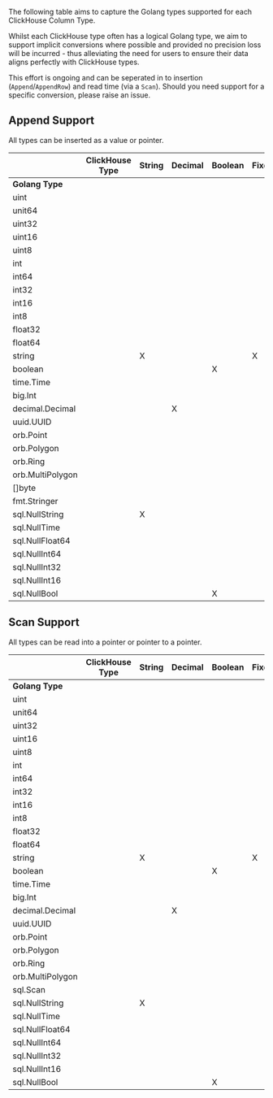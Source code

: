 The following table aims to capture the Golang types supported for each ClickHouse Column Type. 

Whilst each ClickHouse type often has a logical Golang type, we aim to support implicit conversions where possible and provided no precision loss will be incurred - thus alleviating the need for users to ensure their data aligns perfectly with ClickHouse types.

This effort is ongoing and can be seperated in to insertion (`Append`/`AppendRow`) and read time (via a `Scan`). Should you need support for a specific conversion, please raise an issue.

## Append Support

All types can be inserted as a value or pointer.

|                  | **ClickHouse Type** | String | Decimal | Boolean | FixedString | UInt8 | UInt16 | UInt32 | UInt64 | UInt128 | UInt256 | Int8 | Int16 | Int32 | Int64 | Int128 | Int256 | Float32 | Float64 | UUID | Date | Date32 | DateTime | DateTime64 | Enum8 | Enum16 | Point | Ring | Polygon | MultiPolygon |
|------------------|---------------------|--------|---------|---------|-------------|-------|--------|--------|--------|---------|---------|------|-------|-------|-------|--------|--------|---------|---------|------|------|--------|----------|------------|-------|--------|-------|------|---------|--------------|
| **Golang Type**  |                     |        |         |         |             |       |        |        |        |         |         |      |       |       |       |        |        |         |         |      |      |        |          |            |       |        |       |      |         |              |
| uint             |                     |        |         |         |             |       |        |        |        |         |         |      |       |       |       |        |        |         |         |      |      |        |          |            |       |        |       |      |         |              |
| unit64           |                     |        |         |         |             |       |        |        |    X   |         |         |      |       |       |       |        |        |         |         |      |      |        |          |            |       |        |       |      |         |              |
| uint32           |                     |        |         |         |             |       |        |    X   |        |         |         |      |       |       |       |        |        |         |         |      |      |        |          |            |       |        |       |      |         |              |
| uint16           |                     |        |         |         |             |       |    X   |        |        |         |         |      |       |       |       |        |        |         |         |      |      |        |          |            |       |        |       |      |         |              |
| uint8            |                     |        |         |         |             |   X   |        |        |        |         |         |      |       |       |       |        |        |         |         |      |      |        |          |            |       |        |       |      |         |              |
| int              |                     |        |         |         |             |       |        |        |        |         |         |      |       |       |       |        |        |         |         |      |      |        |          |            |   X   |    X   |       |      |         |              |
| int64            |                     |        |         |         |             |       |        |        |        |         |         |      |       |       |   X   |        |        |         |         |      |      |        |     X    |      X     |       |        |       |      |         |              |
| int32            |                     |        |         |         |             |       |        |        |        |         |         |      |       |   X   |       |        |        |         |         |      |      |        |          |            |       |        |       |      |         |              |
| int16            |                     |        |         |         |             |       |        |        |        |         |         |      |   X   |       |       |        |        |         |         |      |      |        |          |            |       |    X   |       |      |         |              |
| int8             |                     |        |         |         |             |       |        |        |        |         |         |   X  |       |       |       |        |        |         |         |      |      |        |          |            |   X   |        |       |      |         |              |
| float32          |                     |        |         |         |             |       |        |        |        |         |         |      |       |       |       |        |        |    X    |         |      |      |        |          |            |       |        |       |      |         |              |
| float64          |                     |        |         |         |             |       |        |        |        |         |         |      |       |       |       |        |        |         |    X    |      |      |        |          |            |       |        |       |      |         |              |
| string           |                     |    X   |         |         |      X      |       |        |        |        |         |         |      |       |       |       |        |        |         |         |   X  |   X  |    X   |     X    |      X     |   X   |    X   |       |      |         |              |
| boolean          |                     |        |         |    X    |             |       |        |        |        |         |         |      |       |       |       |        |        |         |         |      |      |        |          |            |       |        |       |      |         |              |
| time.Time        |                     |        |         |         |             |       |        |        |        |         |         |      |       |       |       |        |        |         |         |      |   X  |    X   |     X    |      X     |       |        |       |      |         |              |
| big.Int          |                     |        |         |         |             |       |        |        |        |    X    |    X    |      |       |       |       |    X   |    X   |         |         |      |      |        |          |            |       |        |       |      |         |              |
| decimal.Decimal  |                     |        |    X    |         |             |       |        |        |        |         |         |      |       |       |       |        |        |         |         |      |      |        |          |            |       |        |       |      |         |              |
| uuid.UUID        |                     |        |         |         |             |       |        |        |        |         |         |      |       |       |       |        |        |         |         |   X  |      |        |          |            |       |        |       |      |         |              |
| orb.Point        |                     |        |         |         |             |       |        |        |        |         |         |      |       |       |       |        |        |         |         |      |      |        |          |            |       |        |   X   |      |         |              |
| orb.Polygon      |                     |        |         |         |             |       |        |        |        |         |         |      |       |       |       |        |        |         |         |      |      |        |          |            |       |        |       |      |    X    |              |
| orb.Ring         |                     |        |         |         |             |       |        |        |        |         |         |      |       |       |       |        |        |         |         |      |      |        |          |            |       |        |       |   X  |         |              |
| orb.MultiPolygon |                     |        |         |         |             |       |        |        |        |         |         |      |       |       |       |        |        |         |         |      |      |        |          |            |       |        |       |      |         |       X      |
| []byte           |                     |        |         |         |             |       |        |        |        |         |         |      |       |       |       |        |        |         |         |      |      |        |          |            |       |        |       |      |         |       X      |
 | fmt.Stringer     |                     |        |         |         |             |       |        |        |        |         |         |      |       |       |       |        |        |         |         |      |      |        |          |            |       |        |       |      |         |              |
| sql.NullString   |                     |    X   |         |         |             |       |        |        |        |         |         |      |       |       |       |        |        |         |         |      |      |        |          |            |       |        |       |      |         |              |
| sql.NullTime     |                     |        |         |         |             |       |        |        |        |         |         |      |       |       |       |        |        |         |         |      |   X  |    X   |     X    |      X     |       |        |       |      |         |              |
| sql.NullFloat64  |                     |        |         |         |             |       |        |        |        |         |         |      |       |       |       |        |        |         |    X    |      |      |        |          |            |       |        |       |      |         |              |
| sql.NullInt64    |                     |        |         |         |             |       |        |        |        |         |         |      |       |       |   X   |        |        |         |         |      |      |        |          |            |       |        |       |      |         |              |
| sql.NullInt32    |                     |        |         |         |             |       |        |        |        |         |         |      |       |   X   |       |        |        |         |         |      |      |        |          |            |       |        |       |      |         |              |
| sql.NullInt16    |                     |        |         |         |             |       |        |        |        |         |         |      |   X   |       |       |        |        |         |         |      |      |        |          |            |       |        |       |      |         |              |
| sql.NullBool     |                     |        |         |    X    |             |       |        |        |        |         |         |      |       |       |       |        |        |         |         |      |      |        |          |            |       |        |       |      |         |              |

## Scan Support

All types can be read into a pointer or pointer to a pointer.

|                  | **ClickHouse Type** | String | Decimal | Boolean | FixedString | UInt8 | UInt16 | UInt32 | UInt64 | UInt128 | UInt256 | Int8 | Int16 | Int32 | Int64 | Int128 | Int256 | Float32 | Float64 | UUID | Date | Date32 | DateTime | DateTime64 | Enum8 | Enum16 | Point | Ring | Polygon | MultiPolygon |
|------------------|---------------------|--------|---------|---------|-------------|-------|--------|--------|--------|---------|---------|------|-------|-------|-------|--------|--------|---------|---------|------|------|--------|----------|------------|-------|--------|-------|------|---------|--------------|
| **Golang Type**  |                     |        |         |         |             |       |        |        |        |         |         |      |       |       |       |        |        |         |         |      |      |        |          |            |       |        |       |      |         |              |
| uint             |                     |        |         |         |             |       |        |        |        |         |         |      |       |       |       |        |        |         |         |      |      |        |          |            |       |        |       |      |         |              |
| unit64           |                     |        |         |         |             |       |        |        |    X   |         |         |      |       |       |       |        |        |         |         |      |      |        |          |            |       |        |       |      |         |              |
| uint32           |                     |        |         |         |             |       |        |    X   |        |         |         |      |       |       |       |        |        |         |         |      |      |        |          |            |       |        |       |      |         |              |
| uint16           |                     |        |         |         |             |       |    X   |        |        |         |         |      |       |       |       |        |        |         |         |      |      |        |          |            |       |        |       |      |         |              |
| uint8            |                     |        |         |         |             |   X   |        |        |        |         |         |      |       |       |       |        |        |         |         |      |      |        |          |            |       |        |       |      |         |              |
| int              |                     |        |         |         |             |       |        |        |        |         |         |      |       |       |       |        |        |         |         |      |      |        |          |            |       |        |       |      |         |              |
| int64            |                     |        |         |         |             |       |        |        |        |         |         |      |       |       |   X   |        |        |         |         |      |      |        |          |            |       |        |       |      |         |              |
| int32            |                     |        |         |         |             |       |        |        |        |         |         |      |       |   X   |       |        |        |         |         |      |      |        |          |            |       |        |       |      |         |              |
| int16            |                     |        |         |         |             |       |        |        |        |         |         |      |   X   |       |       |        |        |         |         |      |      |        |          |            |       |        |       |      |         |              |
| int8             |                     |        |         |         |             |       |        |        |        |         |         |   X  |       |       |       |        |        |         |         |      |      |        |          |            |       |        |       |      |         |              |
| float32          |                     |        |         |         |             |       |        |        |        |         |         |      |       |       |       |        |        |    X    |         |      |      |        |          |            |       |        |       |      |         |              |
| float64          |                     |        |         |         |             |       |        |        |        |         |         |      |       |       |       |        |        |         |    X    |      |      |        |          |            |       |        |       |      |         |              |
| string           |                     |    X   |         |         |      X      |       |        |        |        |         |         |      |       |       |       |        |        |         |         |   X  |      |        |          |            |   X   |    X   |       |      |         |              |
| boolean          |                     |        |         |    X    |             |       |        |        |        |         |         |      |       |       |       |        |        |         |         |      |      |        |          |            |       |        |       |      |         |              |
| time.Time        |                     |        |         |         |             |       |        |        |        |         |         |      |       |       |       |        |        |         |         |      |   X  |    X   |     X    |      X     |       |        |       |      |         |              |
| big.Int          |                     |        |         |         |             |       |        |        |        |    X    |    X    |      |       |       |       |    X   |    X   |         |         |      |      |        |          |            |       |        |       |      |         |              |
| decimal.Decimal  |                     |        |    X    |         |             |       |        |        |        |         |         |      |       |       |       |        |        |         |         |      |      |        |          |            |       |        |       |      |         |              |
| uuid.UUID        |                     |        |         |         |             |       |        |        |        |         |         |      |       |       |       |        |        |         |         |   X  |      |        |          |            |       |        |       |      |         |              |
| orb.Point        |                     |        |         |         |             |       |        |        |        |         |         |      |       |       |       |        |        |         |         |      |      |        |          |            |       |        |   X   |      |         |              |
| orb.Polygon      |                     |        |         |         |             |       |        |        |        |         |         |      |       |       |       |        |        |         |         |      |      |        |          |            |       |        |       |      |    X    |              |
| orb.Ring         |                     |        |         |         |             |       |        |        |        |         |         |      |       |       |       |        |        |         |         |      |      |        |          |            |       |        |       |   X  |         |              |
| orb.MultiPolygon |                     |        |         |         |             |       |        |        |        |         |         |      |       |       |       |        |        |         |         |      |      |        |          |            |       |        |       |      |         |       X      |
| sql.Scan         |                     |        |         |         |             |       |        |        |        |         |         |      |       |       |       |        |        |         |         |   X  |   X  |    X   |     X    |      X     |       |        |       |      |         |              |
| sql.NullString   |                     |    X   |         |         |             |       |        |        |        |         |         |      |       |       |       |        |        |         |         |      |      |        |          |            |       |        |       |      |         |              |
| sql.NullTime     |                     |        |         |         |             |       |        |        |        |         |         |      |       |       |       |        |        |         |         |      |   X  |    X   |     X    |      X     |       |        |       |      |         |              |
| sql.NullFloat64  |                     |        |         |         |             |       |        |        |        |         |         |      |       |       |       |        |        |         |    X    |      |      |        |          |            |       |        |       |      |         |              |
| sql.NullInt64    |                     |        |         |         |             |       |        |        |        |         |         |      |       |       |   X   |        |        |         |         |      |      |        |          |            |       |        |       |      |         |              |
| sql.NullInt32    |                     |        |         |         |             |       |        |        |        |         |         |      |       |   X   |       |        |        |         |         |      |      |        |          |            |       |        |       |      |         |              |
| sql.NullInt16    |                     |        |         |         |             |       |        |        |        |         |         |      |   X   |       |       |        |        |         |         |      |      |        |          |            |       |        |       |      |         |              |
| sql.NullBool     |                     |        |         |    X    |             |       |        |        |        |         |         |      |       |       |       |        |        |         |         |      |      |        |          |            |       |        |       |      |         |              |
